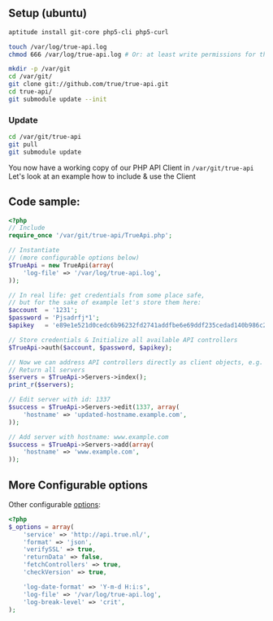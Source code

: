 ## Setup (ubuntu)

```sh
aptitude install git-core php5-cli php5-curl

touch /var/log/true-api.log
chmod 666 /var/log/true-api.log # Or: at least write permissions for the user running your script

mkdir -p /var/git 
cd /var/git/  
git clone git://github.com/true/true-api.git 
cd true-api/  
git submodule update --init
```

### Update

```sh
cd /var/git/true-api
git pull
git submodule update
```

You now have a working copy of our PHP API Client in `/var/git/true-api`
Let's look at an example how to include & use the Client

## Code sample:

```php
<?php
// Include
require_once '/var/git/true-api/TrueApi.php';

// Instantiate
// (more configurable options below)
$TrueApi = new TrueApi(array(
	'log-file' => '/var/log/true-api.log',
));

// In real life: get credentials from some place safe,
// but for the sake of example let's store them here:
$account  = '1231';
$password = 'Pjsadrfj*1';
$apikey   = 'e89e1e521d0cedc6b96232fd2741addfbe6e69ddf235cedad140b986c200ead8';

// Store credentials & Initialize all available API controllers
$TrueApi->auth($account, $password, $apikey);

// Now we can address API controllers directly as client objects, e.g. Servers:
// Return all servers
$servers = $TrueApi->Servers->index();
print_r($servers);

// Edit server with id: 1337
$success = $TrueApi->Servers->edit(1337, array(
	'hostname' => 'updated-hostname.example.com',
));

// Add server with hostname: www.example.com
$success = $TrueApi->Servers->add(array(
	'hostname' => 'www.example.com',
));
```

## More Configurable options

Other configurable [options](https://github.com/true/true-api/blob/master/TrueApi.php#L45):

```php
<?php
$_options = array(
	'service' => 'http://api.true.nl/',
	'format' => 'json',
	'verifySSL' => true,
	'returnData' => false,
	'fetchControllers' => true,
	'checkVersion' => true,

	'log-date-format' => 'Y-m-d H:i:s',
	'log-file' => '/var/log/true-api.log',
	'log-break-level' => 'crit',
);
```
